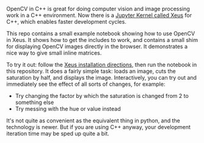 OpenCV in C++ is great for doing computer vision and image processing work in a
C++ environment. Now there is a 
[Jupyter Kernel called Xeus](https://blog.jupyter.org/interactive-workflows-for-c-with-jupyter-fe9b54227d92)
for C++, which enables faster development cycles.

This repo contains a small example notebook showing how to use OpenCV in Xeus.
It shows how to get the includes to work, and contains a small shim for
displaying OpenCV images directly in the browser. It demonstrates a nice way
to give small inline matrices.

To try it out: follow the 
[Xeus installation directions](https://github.com/QuantStack/xeus), then run the notebook in this
repository. It does a fairly simple task: loads an image, cuts the saturation
by half, and displays the image. Interactively, you can try out and immediately
see the effect of all sorts of changes, for example:

* Try changing the factor by which the saturation is changed from 2 to something else
* Try messing with the hue or value instead

It's not quite as convenient as the equivalent thing in python, and the
technology is newer. But if you are using C++ anyway, your development
iteration time may be sped up quite a bit.

